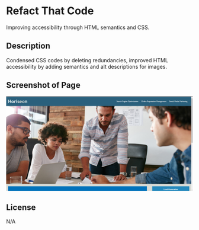 # Refact That Code

Improving accessibility through HTML semantics and CSS.

## Description

Condensed CSS codes by deleting redundancies, improved HTML accessibility by adding semantics and alt descriptions for images.

## Screenshot of Page

![Horiseon](./assets/images/2022-12-19.png)

## License

N/A